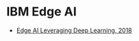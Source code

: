 # IBM Edge AI
- [Edge AI Leveraging Deep Learning, 2018 ](http://on-demand.gputechconf.com/gtc/2018/presentation/s81035-ai-embodiment-at-the-edge-leveraging-deep-learning-with-the-intu-oss-project-presented-by-ibm.pdf)

